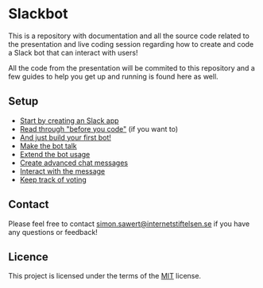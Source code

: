 # Slackbot

This is a repository with documentation and all the source code related to the
presentation and live coding session regarding how to create and code a Slack
bot that can interact with users!

All the code from the presentation will be commited to this repository and a few
guides to help you get up and running is found here as well.

## Setup

* [Start by creating an Slack app](01.create_app.md)
* [Read through "before you code"](02.before_you_code.md) (if you want to)
* [And just build your first bot!](03.building_our_first_bot.md)
* [Make the bot talk](04.making_the_bot_talk.md)
* [Extend the bot usage](05.extend_bot_usage.md)
* [Create advanced chat messages](06.create_chat_message_blocks.md)
* [Interact with the message](07.interact_with_messages.md)
* [Keep track of voting](08.keep_track_of_users.md)

## Contact

Please feel free to contact
[simon.sawert@internetstiftelsen.se](mailto:simon.sawert@internetstiftelsen.se)
if you have any questions or feedback!

## Licence

This project is licensed under the terms of the [MIT](LICENCE) license.
